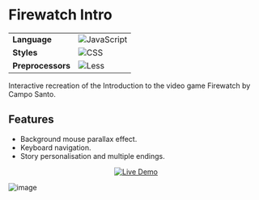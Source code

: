 # Firewatch Intro

<table>
<tbody>
<tr>
<td><strong>Language</strong></td>
<td><img src="https://img.shields.io/badge/JavaScript-%23007ACC.svg?style=flat&logo=javascript&logoColor=white" alt="JavaScript"></td>
</tr>
<tr>
<td><strong>Styles</strong></td>
<td><img src="https://img.shields.io/badge/CSS-%23006AFF.svg?style=flat&logo=css3&logoColor=white" alt="CSS"></td>
</tr>
<tr>
<td><strong>Preprocessors</strong></td>
<td><img src="https://img.shields.io/badge/LESS-%231D365D.svg?style=flat&logo=less&logoColor=white" alt="Less"></td>
</tr>
</tbody>
</table>

Interactive recreation of the Introduction to the video game Firewatch by Campo Santo.

## Features
- Background mouse parallax effect.
- Keyboard navigation.
- Story personalisation and multiple endings.


<p align="center">
  <a href="https://codepen.io/mariawarnes/pen/KKxQLer">
    <img src="https://img.shields.io/badge/Live Demo-black.svg?style=for-the-badge&logo=codepen&logoColor=white" alt="Live Demo">
  </a>
</p>

![image](https://shots.codepen.io/username/pen/KKxQLer-800.jpg?version=1710865657)
